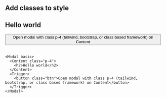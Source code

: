 <script>
  import Modal from "$lib/Modal.svelte";
  import Trigger from "$lib/Trigger.svelte";
  import Content from "$lib/Content.svelte";
</script>

## Add classes to style

<Modal basic>
  <Content class="p-4">
    <h2>Hello world</h2>
  </Content>
  <Trigger>
    <button class="btn">Open modal with class p-4 (tailwind, bootstrap, or class based framework) on Content</button>
  </Trigger>
</Modal>
<br />
<br />

```svelte
<Modal basic>
  <Content class="p-4">
    <h2>Hello world</h2>
  </Content>
  <Trigger>
    <button class="btn">Open modal with class p-4 (tailwind, bootstrap, or class based framework) on Content</button>
  </Trigger>
</Modal>
```
